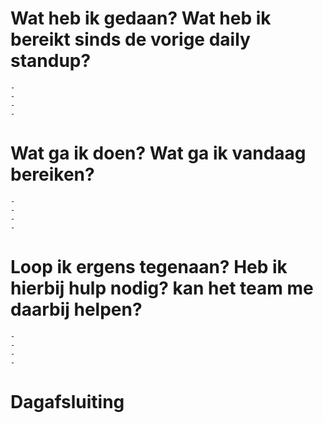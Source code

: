 
# Wat heb ik gedaan? Wat heb ik bereikt sinds de vorige daily standup? 
	- 
	- 
	- 
	- 
		
# Wat ga ik doen? Wat ga ik vandaag bereiken?

	- 
	- 
	- 
	- 
	
	
# Loop ik ergens tegenaan? Heb ik hierbij hulp nodig? kan het team me daarbij helpen?
 	- 
 	- 
 	-  
 	- 


# Dagafsluiting
